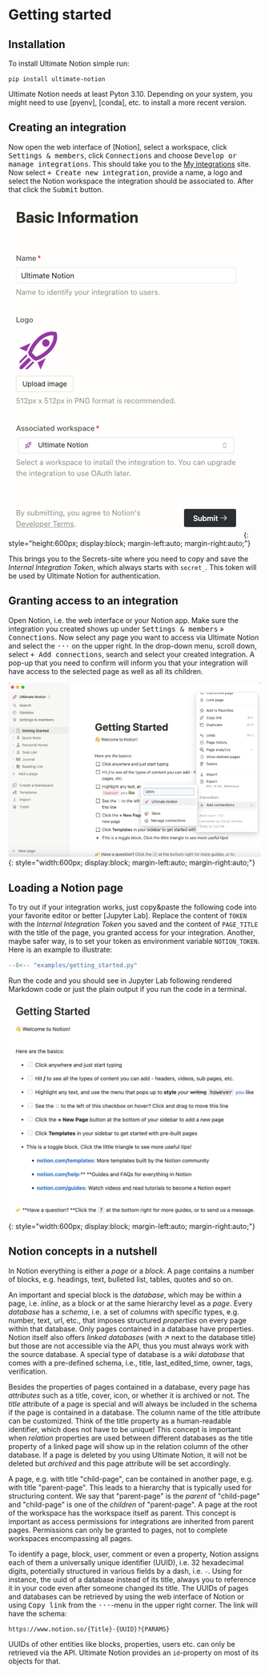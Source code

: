 # Getting started

## Installation

To install Ultimate Notion simple run:

```console
pip install ultimate-notion
```

Ultimate Notion needs at least Pyton 3.10. Depending on your system, you might need to use [pyenv], [conda], etc. to
install a more recent version.

## Creating an integration

Now open the web interface of [Notion], select a workspace, click <kbd>Settings & members</kbd>, click <kbd>Connections</kbd>
and choose <kbd>Develop or manage integrations</kbd>. This should take you to the [My integrations] site. Now select
<kbd>+ Create new integration</kbd>, provide a name, a logo and select the Notion workspace the integration should be
associated to. After that click the <kbd>Submit</kbd> button.

![Notion integration](../assets/images/notion-integration-create.png){: style="height:600px; display:block; margin-left:auto; margin-right:auto;"}

This brings you to the Secrets-site where you need to copy and save the *Internal Integration Token*, which always starts
with `secret_`. This token will be used by Ultimate Notion for authentication.

## Granting access to an integration

Open Notion, i.e. the web interface or your Notion app. Make sure the integration you created shows up under
<kbd>Settings & members</kbd> » <kbd>Connections</kbd>. Now select any page you want to access via Ultimate Notion and
select the <kbd>···</kbd> on the upper right. In the drop-down menu, scroll down, select <kbd>+ Add connections</kbd>,
search and select your created integration. A pop-up that you need to confirm will inform you that your integration
will have access to the selected page as well as all its children.

![Notion integration](../assets/images/notion-integration-add.png){: style="width:600px; display:block; margin-left:auto; margin-right:auto;"}

## Loading a Notion page

To try out if your integration works, just copy&paste the following code into your favorite editor or better [Jupyter Lab].
Replace the content of `TOKEN` with the *Internal Integration Token* you saved and the content of `PAGE_TITLE` with the title
of the page, you granted access for your integration. Another, maybe safer way, is to set your token as environment variable
`NOTION_TOKEN`. Here is an example to illustrate:

``` py
--8<-- "examples/getting_started.py"
```

Run the code and you should see in Jupyter Lab following rendered Markdown code or just the plain output if you run the
code in a terminal.

![Getting started page](../assets/images/notion-getting-started-page.png){: style="width:600px; display:block; margin-left:auto; margin-right:auto;"}

## Notion concepts in a nutshell

In Notion everything is either a *page* or a *block*. A page contains a number of blocks, e.g. headings, text,
bulleted list, tables, quotes and so on.

An important and special block is the *database*, which may be within a page, i.e. *inline*, as a block
or at the same hierarchy level as a *page*. Every *database* has a *schema*, i.e. a set of *columns* with specific types,
e.g. number, text, url, etc., that imposes structured *properties* on every page within that database.
Only pages contained in a database have properties. Notion itself also offers *linked databases*
(with ↗ next to the database title) but those are not accessible via the API, thus you must
always work with the source database. A special type of database is a *wiki database* that comes with a pre-defined schema,
i.e., title, last_edited_time, owner, tags, verification.

Besides the properties of pages contained in a database, every page has *attributes* such as a title, cover, icon, or
whether it is archived or not. The *title* attribute of a page is special and will always be included in the schema if
the page is contained in a database. The column name of the title attribute can be customized. Think of the title
property as a human-readable identifier, which does not have to be unique! This concept is important
when *relation* properties are used between different databases as the title property of a linked page will show up in
the relation column of the other database. If a page is deleted by you using Ultimate Notion, it will not be deleted
but *archived* and this page attribute will be set accordingly.

A page, e.g. with title "child-page", can be contained in another page, e.g. with title "parent-page". This leads to a
hierarchy that is typically used for structuring content. We say that "parent-page" is the *parent* of "child-page" and
"child-page" is one of the *children* of "parent-page". A page at the root of the workspace has the workspace itself as parent.
This concept is important as access permissions for integrations are inherited from parent pages. Permissions can
only be granted to pages, not to complete workspaces encompassing all pages.

To identify a page, block, user, comment or even a property, Notion assigns each of them a universally unique
identifier (UUID), i.e. 32 hexadecimal digits, potentially structured in various fields by a dash, i.e. `-`.
Using for instance, the uuid of a database instead of its title, always you to reference it in your code even after someone
changed its title. The UUIDs of pages and databases can be retrieved by using the web interface of Notion or using
<kbd>Copy link</kbd> from the <kbd>···</kbd>-menu in the upper right corner. The link will have the schema:

    https://www.notion.so/{Title}-{UUID}?{PARAMS}

UUIDs of other entities like blocks, properties, users etc. can only be retrieved via the API. Ultimate Notion provides
an `id`-property on most of its objects for that.

[My integrations]: https://www.notion.so/my-integrations
